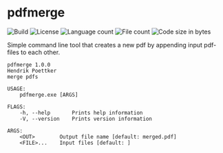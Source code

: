 # pdfmerge

![Build](https://img.shields.io/github/actions/workflow/status/hendrik-git/pdfmerge/rust.yml?style=for-the-badge)
![License](https://img.shields.io/github/license/hendrik-git/pdfmerge?style=for-the-badge)
![Language count](https://img.shields.io/github/languages/count/hendrik-git/pdfmerge?style=for-the-badge)
![File count](https://img.shields.io/github/directory-file-count/hendrik-git/pdfmerge?style=for-the-badge)
![Code size in bytes](https://img.shields.io/github/languages/code-size/hendrik-git/pdfmerge?style=for-the-badge)

Simple command line tool that creates a new pdf by appending input pdf-files to each other.

```
pdfmerge 1.0.0
Hendrik Poettker
merge pdfs

USAGE:
    pdfmerge.exe [ARGS]

FLAGS:
    -h, --help       Prints help information
    -V, --version    Prints version information

ARGS:
    <OUT>        Output file name [default: merged.pdf]
    <FILE>...    Input files [default: ]
```